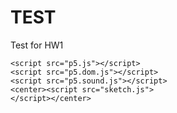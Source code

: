 # TEST
Test for HW1

    <script src="p5.js"></script>
    <script src="p5.dom.js"></script>
    <script src="p5.sound.js"></script>
    <center><script src="sketch.js">
    </script></center>
